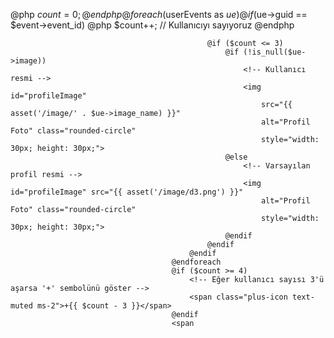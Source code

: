   @php $count = 0; @endphp
                                        @foreach ($userEvents as $ue)
                                            @if ($ue->guid == $event->event_id)
                                                @php
                                                    $count++; // Kullanıcıyı sayıyoruz
                                                @endphp

                                                @if ($count <= 3)
                                                    @if (!is_null($ue->image))
                                                        <!-- Kullanıcı resmi -->
                                                        <img id="profileImage"
                                                            src="{{ asset('/image/' . $ue->image_name) }}"
                                                            alt="Profil Foto" class="rounded-circle"
                                                            style="width: 30px; height: 30px;">
                                                    @else
                                                        <!-- Varsayılan profil resmi -->
                                                        <img id="profileImage" src="{{ asset('/image/d3.png') }}"
                                                            alt="Profil Foto" class="rounded-circle"
                                                            style="width: 30px; height: 30px;">
                                                    @endif
                                                @endif
                                            @endif
                                        @endforeach
                                        @if ($count >= 4)
                                            <!-- Eğer kullanıcı sayısı 3'ü aşarsa '+' sembolünü göster -->
                                            <span class="plus-icon text-muted ms-2">+{{ $count - 3 }}</span>
                                        @endif
                                        <span
